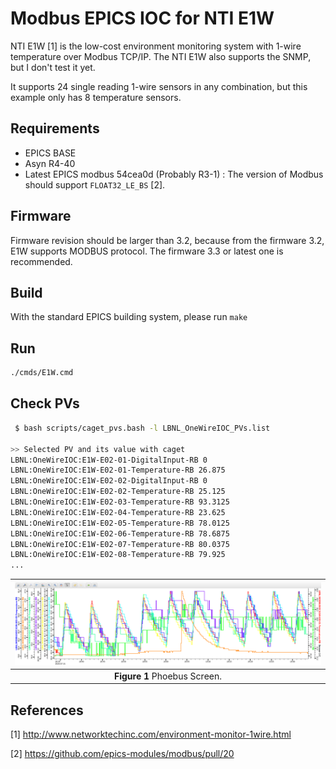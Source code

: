 # Modbus EPICS IOC for NTI E1W

NTI E1W [1] is the low-cost environment monitoring system with 1-wire temperature over Modbus TCP/IP. The NTI E1W also supports the SNMP, but I don't test it yet.

It supports 24 single reading 1-wire sensors in any combination, but this example only has 8 temperature sensors.

## Requirements

* EPICS BASE
* Asyn R4-40
* Latest EPICS modbus 54cea0d (Probably R3-1) : The version of Modbus should support `FLOAT32_LE_BS` [2].

## Firmware

Firmware revision should be larger than 3.2, because from the firmware 3.2, E1W supports MODBUS protocol. The firmware 3.3 or latest one is recommended.

## Build

With the standard EPICS building system, please run `make`

## Run

```bash
./cmds/E1W.cmd
```

## Check PVs

```bash
 $ bash scripts/caget_pvs.bash -l LBNL_OneWireIOC_PVs.list

>> Selected PV and its value with caget
LBNL:OneWireIOC:E1W-E02-01-DigitalInput-RB 0
LBNL:OneWireIOC:E1W-E02-01-Temperature-RB 26.875
LBNL:OneWireIOC:E1W-E02-02-DigitalInput-RB 0
LBNL:OneWireIOC:E1W-E02-02-Temperature-RB 25.125
LBNL:OneWireIOC:E1W-E02-03-Temperature-RB 93.3125
LBNL:OneWireIOC:E1W-E02-04-Temperature-RB 23.625
LBNL:OneWireIOC:E1W-E02-05-Temperature-RB 78.0125
LBNL:OneWireIOC:E1W-E02-06-Temperature-RB 78.6875
LBNL:OneWireIOC:E1W-E02-07-Temperature-RB 80.0375
LBNL:OneWireIOC:E1W-E02-08-Temperature-RB 79.925
...
```

|![PhoebusScreen](docs/db_phoebus.png)|
| :---: |
|**Figure 1** Phoebus Screen.|

## References

[1] <http://www.networktechinc.com/environment-monitor-1wire.html>

[2] <https://github.com/epics-modules/modbus/pull/20>
